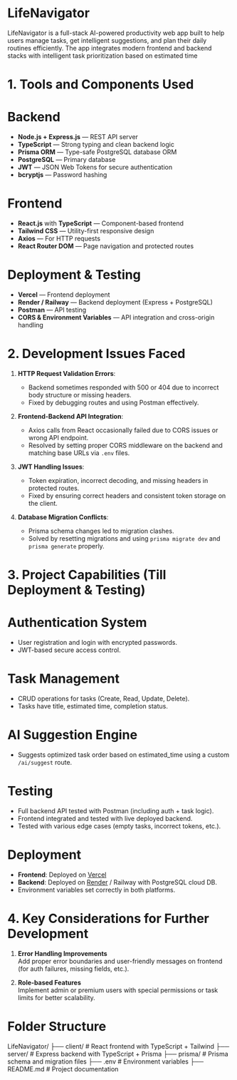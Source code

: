# LifeNavigator

LifeNavigator is a full-stack AI-powered productivity web app built to help users manage tasks, get intelligent suggestions, and plan their daily routines efficiently. The app integrates modern frontend and backend stacks with intelligent task prioritization based on estimated time

# 1. Tools and Components Used

# Backend
- **Node.js + Express.js** — REST API server
- **TypeScript** — Strong typing and clean backend logic
- **Prisma ORM** — Type-safe PostgreSQL database ORM
- **PostgreSQL** — Primary database
- **JWT** — JSON Web Tokens for secure authentication
- **bcryptjs** — Password hashing

# Frontend
- **React.js** with **TypeScript** — Component-based frontend
- **Tailwind CSS** — Utility-first responsive design
- **Axios** — For HTTP requests
- **React Router DOM** — Page navigation and protected routes

# Deployment & Testing
- **Vercel** — Frontend deployment
- **Render / Railway** — Backend deployment (Express + PostgreSQL)
- **Postman** — API testing
- **CORS & Environment Variables** — API integration and cross-origin handling

# 2. Development Issues Faced

1. **HTTP Request Validation Errors**:  
   - Backend sometimes responded with 500 or 404 due to incorrect body structure or missing headers.
   - Fixed by debugging routes and using Postman effectively.

2. **Frontend-Backend API Integration**:  
   - Axios calls from React occasionally failed due to CORS issues or wrong API endpoint.
   - Resolved by setting proper CORS middleware on the backend and matching base URLs via `.env` files.

3. **JWT Handling Issues**:  
   - Token expiration, incorrect decoding, and missing headers in protected routes.
   - Fixed by ensuring correct headers and consistent token storage on the client.

4. **Database Migration Conflicts**:  
   - Prisma schema changes led to migration clashes.
   - Solved by resetting migrations and using `prisma migrate dev` and `prisma generate` properly.

# 3. Project Capabilities (Till Deployment & Testing)

# Authentication System
- User registration and login with encrypted passwords.
- JWT-based secure access control.

# Task Management
- CRUD operations for tasks (Create, Read, Update, Delete).
- Tasks have title, estimated time, completion status.

# AI Suggestion Engine
- Suggests optimized task order based on estimated_time using a custom `/ai/suggest` route.

# Testing
- Full backend API tested with Postman (including auth + task logic).
- Frontend integrated and tested with live deployed backend.
- Tested with various edge cases (empty tasks, incorrect tokens, etc.).

# Deployment
- **Frontend**: Deployed on [Vercel](https://vercel.com)
- **Backend**: Deployed on [Render](https://render.com) / Railway with PostgreSQL cloud DB.
- Environment variables set correctly in both platforms.

# 4. Key Considerations for Further Development

1. **Error Handling Improvements**  
   Add proper error boundaries and user-friendly messages on frontend (for auth failures, missing fields, etc.).

2. **Role-based Features**  
   Implement admin or premium users with special permissions or task limits for better scalability.



# Folder Structure

LifeNavigator/
├── client/ # React frontend with TypeScript + Tailwind
├── server/ # Express backend with TypeScript + Prisma
├── prisma/ # Prisma schema and migration files
├── .env # Environment variables
├── README.md # Project documentation


